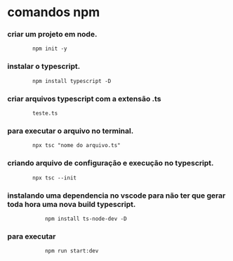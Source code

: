 # comandos npm

### criar um projeto em node.
            npm init -y

### instalar o typescript.

            npm install typescript -D


### criar arquivos typescript com a extensão .ts

            teste.ts

### para executar o arquivo no terminal.

            npx tsc "nome do arquivo.ts"

### criando arquivo de configuração e execução no typescript.

            npx tsc --init


### instalando uma dependencia no vscode para não ter que gerar toda hora uma nova build typescript.

                npm install ts-node-dev -D

### para executar

                npm run start:dev




